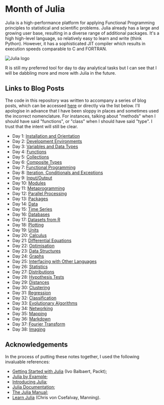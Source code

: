 # Month of Julia

Julia is a high-performance platform for applying Functional Programming principles to statistical and scientific problems. Julia already has a large and growing user base, resulting in a diverse range of additional packages. It's a high high-level language, so relatively easy to learn and write (think Python). However, it has a sophisticated JIT compiler which results in execution speeds comparable to C and FORTRAN.

![Julia logo](http://www.exegetic.biz/static/img/2015/08/Julia-Logo.png "Julia!")

R is still my preferred tool for day to day analytical tasks but I can see that I will be dabbling more and more with Julia in the future.

## Links to Blog Posts

The code in this repository was written to accompany a series of blog posts, which can be accessed [here](http://www.exegetic.biz/blog/tag/monthofjulia/) or directly via the list below.
I'll apologise in advance that I have been sloppy in places and sometimes used the incorrect nomenclature. For
instances, talking about "methods" when I should have said "functions", or "class" when I should have said "type".
I trust that the intent will still be clear.

- Day 1: [Installation and Orientation](http://wp.me/p3pzmk-td "Getting Julia installed and running.")
- Day 2: [Development Environments](http://wp.me/p3pzmk-tv "Environments for working on Julia code.")
- Day 3: [Variables and Data Types](http://wp.me/p3pzmk-u1 "Integers, strings, etc.")
- Day 4: [Functions](http://wp.me/p3pzmk-tB "Creating structure with functions.")
- Day 5: [Collections](http://wp.me/p3pzmk-vk "Groups of things.")
- Day 6: [Composite Types](http://wp.me/p3pzmk-vv "Build your own funky types.")
- Day 7: [Functional Programming](http://wp.me/p3pzmk-wG "Functions on functions.")
- Day 8: [Iteration, Conditionals and Exceptions](http://wp.me/p3pzmk-u8 "Repetition, choices and breaking stuff.")
- Day 9: [Input/Output](http://wp.me/p3pzmk-xf "Reading and writing.")
- Day 10: [Modules](http://wp.me/p3pzmk-xp "Keeping things modular.")
- Day 11: [Metaprogramming](http://wp.me/p3pzmk-xD "Code making more code.")
- Day 12: [Parallel Processing](http://wp.me/p3pzmk-xG "Doing many things at once.")
- Day 13: [Packages](http://wp.me/p3pzmk-tr "Expanding Julia with add on packages.")
- Day 14: [Data](http://wp.me/p3pzmk-xK "Grist for your analyses.")
- Day 15: [Time Series](http://wp.me/p3pzmk-xT "Data gathered over time.")
- Day 16: [Databases](http://wp.me/p3pzmk-z9 "Querying a DB.")
- Day 17: [Datasets from R](http://wp.me/p3pzmk-zu "A cornucopia of data courtesy of R.")
- Day 18: [Plotting](http://wp.me/p3pzmk-tE "Pictures from formulae and data.")
- Day 19: [Units](http://wp.me/p3pzmk-zx "Measurements: quantities and units.")
- Day 20: [Calculus](http://wp.me/p3pzmk-yh "Integrating and Differentiating like a Boss!")
- Day 21: [Differential Equations](http://wp.me/p3pzmk-AJ "Springs and pendulums.")
- Day 22: [Optimisation](http://wp.me/p3pzmk-z3 "Locating peaks and troughs.")
- Day 23: [Data Structures](http://wp.me/p3pzmk-zA "Queues and Counters.")
- Day 24: [Graphs](http://wp.me/p3pzmk-zp "Nodes and Edges.")
- Day 25: [Interfacing with Other Languages](http://wp.me/p3pzmk-z4 "FORTRAN, C, Python etc.")
- Day 26: [Statistics](http://wp.me/p3pzmk-z5 "Mean, Variance etc.")
- Day 27: [Distributions](http://wp.me/p3pzmk-yk "Generating samples from Distributions of any sort.")
- Day 28: [Hypothesis Tests](http://wp.me/p3pzmk-zL "p-Values and Confidence Intervals.")
- Day 29: [Distances](http://wp.me/p3pzmk-Dy "Euclidean, Manhattan, Cosine: different ways to calculate distances.")
- Day 30: [Clustering](http://wp.me/p3pzmk-yr "Putting similar things together.")
- Day 31: [Regression](http://www.exegetic.biz/blog/2015/10/monthofjulia-day-31-regression/ "Fitting a straight line to a bundle of points.")
- Day 32: [Classification](http://wp.me/p3pzmk-DF "Assigning classes to objects.")
- Day 33: [Evolutionary Algorithms](http://wp.me/p3pzmk-uz "Crossover, Mutation and Elitism.")
- Day 34: [Networking](http://wp.me/p3pzmk-ym "FTP, HTTP and the Twitter API.")
- Day 35: [Mapping](http://wp.me/p3pzmk-E2 "Maps from OpenStreetMap.")
- Day 36: [Markdown](http://wp.me/p3pzmk-G6 "Formatting documents.")
- Day 37: [Fourier Transform](http://wp.me/p3pzmk-HE "Flipping between the time and frequency domains.")
- Day 38: [Imaging](http://wp.me/p3pzmk-G9 "Image processing.")

## Acknowledgements

In the process of putting these notes together, I used the following invaluable references:

- [Getting Started with Julia](https://www.packtpub.com/application-development/getting-started-julia-programming) (Ivo Balbaert, Packt);
- [Julia by Example](http://samuelcolvin.github.io/JuliaByExample/);
- [Introducing Julia](https://en.wikibooks.org/wiki/Introducing_Julia);
- [Julia Documentation](http://julialang.org/learning/);
- [The Julia Manual](http://julia.readthedocs.org/en/latest/manual/);
- [Learn Julia](https://www.manning.com/books/learn-julia) (Chris von Csefalvay, Manning).
